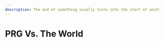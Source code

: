 ```yaml
---
description: The end of something usually turns into the start of another.
---
```


# PRG Vs. The World

